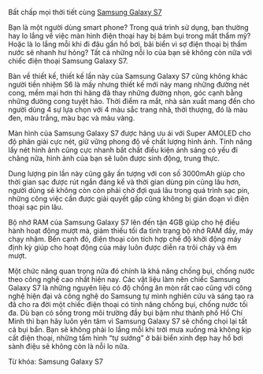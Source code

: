 Bất chấp mọi thời tiết cùng [Samsung Galaxy S7](tinhightech.net)
 
Bạn là một người dùng smart phone? Trong quá trình sử dụng, bạn thường hay lo lắng về việc màn hình điện thoại hay bị bám bụi trong mất thẩm mỹ? Hoặc là lo lắng mỗi khi đi đâu gần hồ bơi, bãi biển vì sợ điện thoại bị thấm nước sẽ nhanh hư hỏng? Tất cả những nỗi lo của bạn sẽ không còn nữa với chiếc điện thoại Samsung Galaxy S7.
 
Bàn về thiết kế, thiết kế lần này của Samsung Galaxy S7 cũng không khác người tiền nhiệm S6 là mấy nhưng thiết kế mới này mang những đường nét cong, mềm mại hơn thì hãng đã thay những đường nhọn, góc cạnh bằng những đường cong tuyệt hảo. Thời điểm ra mắt, nhà sản xuất mang đến cho người dùng 4 sự lựa chọn với 4 màu sắc trang nhã, thời thượng, đó là màu đen, màu trắng, màu bạc và màu vàng.
 
Màn hình của Samsung Galaxy S7 được hãng ưu ái với Super AMOLED cho độ phân giải cực nét, giữ vững phong độ về chất lượng hình ảnh. Tính năng lấy nét hình ảnh cũng cực nhanh bất chất điều kiện ánh sáng có yếu đi chăng nữa, hình ảnh của bạn sẽ luôn được sinh động, trung thực.
 
Dung lượng pin lần này cũng gây ấn tượng với con số 3000mAh giúp cho thời gian sạc được rút ngắn đáng kể và thời gian dùng pin cũng lâu hơn, người dùng sẽ không còn còn phải chờ đợi quá lâu trong quá trình sạc pin, những công việc cần được giải quyết gấp cũng không bị gián đoạn vì điện thoại sạc pin lâu.
 
Bộ nhớ RAM của Samsung Galaxy S7 lên đến tận 4GB giúp cho hệ điều hành hoạt động mượt mà, giảm thiếu tối đa tình trạng bộ nhớ RAM đầy, máy chạy nhậm. Bến cạnh đó, điện thoại còn tích hợp chế độ khởi động máy định kỳ giúp cho hoạt động của máy luôn được diễn ra trôi chảy và êm mượt.
 
Một chức năng quan trọng nữa đó chính là khả năng chống bụi, chống nước theo công nghệ cao nhất hiện nay. Các vật liệu làm nên chiếc Samsung Galaxy S7 là những nguyên liệu có độ chống ăn mòn rất cao cũng với công nghệ hiện đại và công nghệ do Samsung tự mình nghiên cứu và sáng tạo ra đã cho ra đời một chiếc điện thoại có tính năng chống bụi, chống nước tối đa. Dù bạn có sống trong môi trường đầy bụi bậm như thành phố Hồ Chí Minh thì bạn hãy luôn yên tâm vì Samsung Galaxy S7 sẽ chống chọi lại tất cả bụi bẩn. Bạn sẽ không phải lo lắng mỗi khi trời mưa xuống mà không kịp cất điện thoại, những tấm hình “tự sướng” ở bãi biển xinh đẹp hay hồ bơi sành điệu sẽ không còn là nỗi lo nữa.
 
Từ khóa: Samsung Galaxy S7
 

